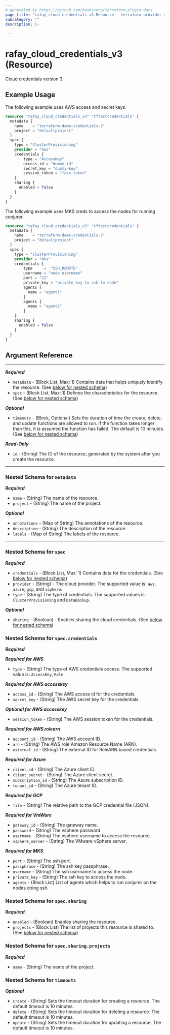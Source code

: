 ```yaml
---
# generated by https://github.com/hashicorp/terraform-plugin-docs
page_title: "rafay_cloud_credentials_v3 Resource - terraform-provider-rafay"
subcategory: ""
description: |-
  
---
```


# rafay_cloud_credentials_v3 (Resource)

Cloud credentials version 3.

## Example Usage

The following example uses AWS access and secret keys.

```terraform
resource "rafay_cloud_credentials_v3" "tftestcredentials" {
  metadata {
    name    = "terraform-demo-credentials-3"
    project = "defaultproject"
  }
  spec {
    type = "ClusterProvisioning"
    provider = "aws"
    credentials {
        type = "AccessKey"
        access_id = "dummy-id"
        secret_key = "dummy-key"
        session_token = "fake-token"
    } 
    sharing {
      enabled = false
    }
  }
}
```

The following example uses MKS creds to access the nodes for running conjurer.

```terraform
resource "rafay_cloud_credentials_v3" "tftestcredentials" {
  metadata {
    name    = "terraform-demo-credentials-5"
    project = "defaultproject"
  }
  spec {
    type = "ClusterProvisioning"
    provider = "mks"
    credentials {
        type     =  "SSH_REMOTE"
        username = "node username"
        port = "22"
        private_key = "private_key to ssh to node"
        agents {
          name = "agent1"
        }
        agents {
          name = "agent2"
        }
    } 
    sharing {
      enabled = false
    }
  }
}
```

<!-- schema generated by tfplugindocs -->
## Argument Reference

---
***Required***

- `metadata` - (Block List, Max: 1) Contains data that helps uniquely identify the resource. (See [below for nested schema](#nestedblock--metadata))
- `spec` - (Block List, Max: 1) Defines the characteristics for the resource. (See [below for nested schema](#nestedblock--spec))

***Optional***

- `timeouts` - (Block, Optional) Sets the duration of time the create, delete, and update functions are allowed to run. If the function takes longer than this, it is assumed the function has failed. The default is 10 minutes. (See [below for nested schema](#nestedblock--timeouts))

***Read-Only***

- `id` - (String) The ID of the resource, generated by the system after you create the resource.

---

<a id="nestedblock--metadata"></a>
### Nested Schema for `metadata`

***Required***

- `name` - (String) The name of the resource.
- `project` - (String) The name of the project.

***Optional***

- `annotations` - (Map of String) The annotations of the resource.
- `description` - (String) The description of the resource.
- `labels` - (Map of String) The labels of the resource.


---

<a id="nestedblock--spec"></a>
### Nested Schema for `spec`

***Required***

- `credentials` - (Block List, Max: 1) Contains data for the credentials. (See [below for nested schema](#nestedblock--spec--credentials))
- `provider` - (String) - The cloud provider. The supported value is: `aws`, `azure`, `gcp`, and `vsphere`.
- `type` - (String) The type of credentials. The supported values is: `ClusterProvisioning` and `DataBackup`.

***Optional***

- `sharing` - (Boolean) - Enables sharing the cloud credentials. (See [below for nested schema](#nestedblock--spec--sharing))


<a id="nestedblock--spec--credentials"></a>
### Nested Schema for `spec.credentials`

***Required***

***Required for AWS*** 
- `type` - (String) The type of AWS credentials access. The supported value is: `AccessKey`, `Role`

***Required for AWS accesskey***
- `access_id` - (String) The AWS access id for the credentials.
- `secret_key` - (String) The AWS secret key for the credentials.

***Optional for AWS accesskey***

- `session_token` - (String) The AWS session token for the credentials.

***Required for AWS rolearn***

- `account_id` - (String) The AWS account ID.
- `arn` - (String) The AWS role Amazon Resource Name (ARN).
- `external_id` - (String) The external ID for RoleARN based credentials.

***Required for Azure***

- `client_id` - (String) The Azure client ID.
- `client_secret` - (String) The Azure client secret.
- `subscription_id` - (String) The Azure subscription ID.
- `tenant_id` - (String) The Azure tenant ID.

***Required for GCP***

- `file` - (String) The relative path to the GCP credential file (JSON).

***Required for VmWare***

- `gateway_id` - (String) The gateway name.
- `password` - (String) The vsphere password.
- `username` - (String) The vsphere username to access the resource.
- `vsphere_server` - (String) The VMware vSphere server.

***Required for MKS***

- `port` - (String) The ssh port.
- `passphrase` - (String) The ssh key passphrase.
- `username` - (String) The ssh username to access the node.
- `private_key` - (String) The ssh key to access the node.
- `agents` - (Block List) List of agents which helps to run conjurer on the nodes doing ssh.

<a id="nestedblock--spec--sharing"></a>
### Nested Schema for `spec.sharing`

***Required***

- `enabled` - (Boolean) Enables sharing the resource.
- `projects` - (Block List) The list of projects this resource is shared to. (See [below for nested schema](#nestedblock--spec--sharing--projects))

<a id="nestedblock--spec--sharing--projects"></a>
### Nested Schema for `spec.sharing.projects`

***Required***

- `name` - (String) The name of the project.

<a id="nestedblock--timeouts"></a>
### Nested Schema for `timeouts`

***Optional***

- `create` - (String) Sets the timeout duration for creating a resource. The default timeout is 10 minutes.
- `delete` - (String) Sets the timeout duration for deleting a resource. The default timeout is 10 minutes.
- `update` - (String) Sets the timeout duration for updating a resource. The default timeout is 10 minutes.

